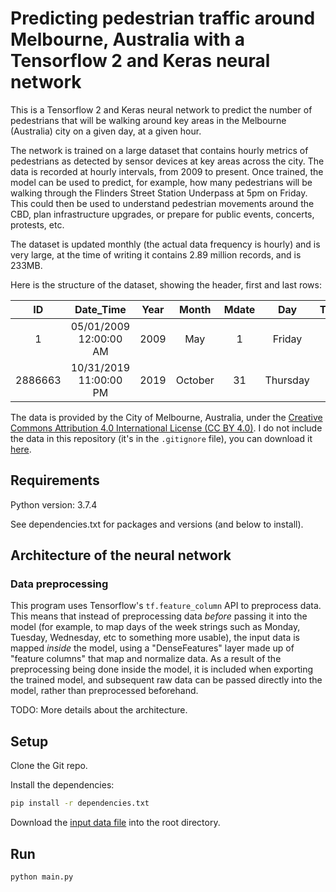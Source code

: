 # Predicting pedestrian traffic around Melbourne, Australia with a Tensorflow 2 and Keras neural network

This is a Tensorflow 2 and Keras neural network to predict the number of pedestrians that will be walking around key areas in the Melbourne (Australia) city on a given day, at a given hour.

The network is trained on a large dataset that contains hourly metrics of pedestrians as detected by sensor devices at key areas across the city. The data is recorded at hourly intervals, from 2009 to present. Once trained, the model can be used to predict, for example, how many pedestrians will be walking through the Flinders Street Station Underpass at 5pm on Friday. This could then be used to understand pedestrian movements around the CBD, plan infrastructure upgrades, or prepare for public events, concerts, protests, etc.

The dataset is updated monthly (the actual data frequency is hourly) and is very large, at the time of writing it contains 2.89 million records, and is 233MB.

Here is the structure of the dataset, showing the header, first and last rows:

| ID      | Date_Time              | Year | Month   | Mdate | Day      | Time | Sensor_ID | Sensor_Name                | Hourly_Counts |
|:-------:|:----------------------:|:----:|:-------:|:-----:|:--------:|:----:|:---------:|:--------------------------:|:-------------:|
| 1       | 05/01/2009 12:00:00 AM | 2009 | May     | 1     | Friday   | 0    | 1         | Bourke Street Mall (North) | 53            |
| 2886663 | 10/31/2019 11:00:00 PM | 2019 | October | 31    | Thursday | 23   | 62        | La Trobe St (North)        | 100           |

The data is provided by the City of Melbourne, Australia, under the [Creative Commons Attribution 4.0 International License (CC BY 4.0)](https://creativecommons.org/licenses/by/4.0/legalcode). I do not include the data in this repository (it's in the `.gitignore` file), you can download it [here](https://data.melbourne.vic.gov.au/Transport/Pedestrian-Counting-System-2009-to-Present-counts-/b2ak-trbp).

## Requirements

Python version: 3.7.4

See dependencies.txt for packages and versions (and below to install).

## Architecture of the neural network

### Data preprocessing

This program uses Tensorflow's `tf.feature_column` API to preprocess data. This means that instead of preprocessing data _before_ passing it into the model (for example, to map days of the week strings such as Monday, Tuesday, Wednesday, etc to something more usable), the input data is mapped _inside_ the model, using a "DenseFeatures" layer made up of "feature columns" that map and normalize data. As a result of the preprocessing being done inside the model, it is included when exporting the trained model, and subsequent raw data can be passed directly into the model, rather than preprocessed beforehand.

TODO: More details about the architecture.

## Setup

Clone the Git repo.

Install the dependencies:

```bash
pip install -r dependencies.txt
```

Download the [input data file](https://data.melbourne.vic.gov.au/Transport/Pedestrian-Counting-System-2009-to-Present-counts-/b2ak-trbp) into the root directory.

## Run

```bash
python main.py
```
